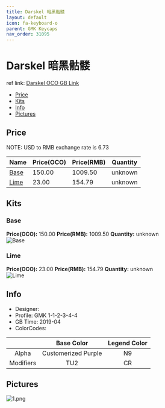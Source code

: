 ```yaml
---
title: Darskel 暗黑骷髅
layout: default
icon: fa-keyboard-o
parent: GMK Keycaps
nav_order: 31095
---
```


# Darskel 暗黑骷髅

ref link: [Darskel OCO GB Link](https://www.originativeco.com/products/darskel)

* [Price](#price)
* [Kits](#kits)
* [Info](#info)
* [Pictures](#pictures)


## Price  
NOTE: USD to RMB exchange rate is 6.73

| Name          | Price(OCO)    |  Price(RMB) | Quantity |
| ------------- | ------------ |  ---------- | -------- |
|[Base](#base)|150.00|1009.50|unknown|
|[Lime](#lime)|23.00|154.79|unknown|


## Kits
### Base
**Price(OCO):** 150.00    **Price(RMB):** 1009.50    **Quantity:** unknown  
<img src="{{ 'assets/images/gmk-keycaps/darskel/kits_pics/base.png' | relative_url }}" alt="Base" class="image featured">

### Lime
**Price(OCO):** 23.00    **Price(RMB):** 154.79    **Quantity:** unknown  
<img src="{{ 'assets/images/gmk-keycaps/darskel/kits_pics/lime.png' | relative_url }}" alt="Lime" class="image featured">


## Info
* Designer: 
* Profile: GMK 1-1-2-3-4-4
* GB Time: 2019-04
* ColorCodes: 

| |Base Color     | Legend Color
| :-------------: | :-------------: | :------------:
|Alpha|Customerized Purple|N9
|Modifiers|TU2|CR


## Pictures
<img src="{{ 'assets/images/gmk-keycaps/darskel/rendering_pics/1.png' | relative_url }}" alt="1.png" class="image featured">
